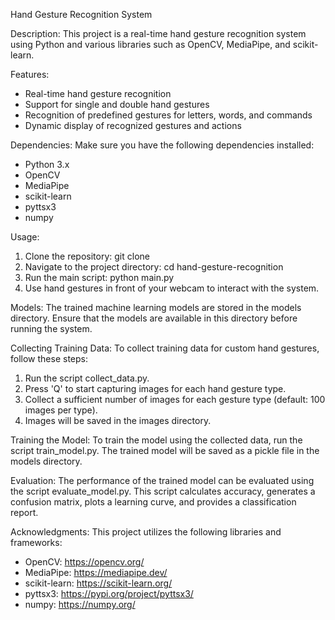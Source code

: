 Hand Gesture Recognition System

Description:
This project is a real-time hand gesture recognition system using Python and various libraries such as OpenCV, MediaPipe, and scikit-learn.

Features:
- Real-time hand gesture recognition
- Support for single and double hand gestures
- Recognition of predefined gestures for letters, words, and commands
- Dynamic display of recognized gestures and actions

Dependencies:
Make sure you have the following dependencies installed:
- Python 3.x
- OpenCV
- MediaPipe
- scikit-learn
- pyttsx3
- numpy

Usage:
1. Clone the repository:
   git clone <repository-url>
2. Navigate to the project directory:
   cd hand-gesture-recognition
3. Run the main script:
   python main.py
4. Use hand gestures in front of your webcam to interact with the system.

Models:
The trained machine learning models are stored in the models directory. Ensure that the models are available in this directory before running the system.

Collecting Training Data:
To collect training data for custom hand gestures, follow these steps:
1. Run the script collect_data.py.
2. Press 'Q' to start capturing images for each hand gesture type.
3. Collect a sufficient number of images for each gesture type (default: 100 images per type).
4. Images will be saved in the images directory.

Training the Model:
To train the model using the collected data, run the script train_model.py. The trained model will be saved as a pickle file in the models directory.

Evaluation:
The performance of the trained model can be evaluated using the script evaluate_model.py. This script calculates accuracy, generates a confusion matrix, plots a learning curve, and provides a classification report.

Acknowledgments:
This project utilizes the following libraries and frameworks:
- OpenCV: https://opencv.org/
- MediaPipe: https://mediapipe.dev/
- scikit-learn: https://scikit-learn.org/
- pyttsx3: https://pypi.org/project/pyttsx3/
- numpy: https://numpy.org/




